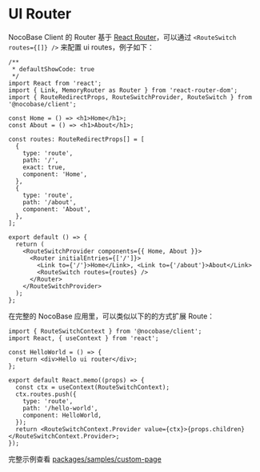 # UI Router

NocoBase Client 的 Router 基于 [React Router](https://v5.reactrouter.com/web/guides/quick-start)，可以通过 `<RouteSwitch routes={[]} />` 来配置 ui routes，例子如下：

```tsx
/**
 * defaultShowCode: true
 */
import React from 'react';
import { Link, MemoryRouter as Router } from 'react-router-dom';
import { RouteRedirectProps, RouteSwitchProvider, RouteSwitch } from '@nocobase/client';

const Home = () => <h1>Home</h1>;
const About = () => <h1>About</h1>;

const routes: RouteRedirectProps[] = [
  {
    type: 'route',
    path: '/',
    exact: true,
    component: 'Home',
  },
  {
    type: 'route',
    path: '/about',
    component: 'About',
  },
];

export default () => {
  return (
    <RouteSwitchProvider components={{ Home, About }}>
      <Router initialEntries={['/']}>
        <Link to={'/'}>Home</Link>, <Link to={'/about'}>About</Link>
        <RouteSwitch routes={routes} />
      </Router>
    </RouteSwitchProvider>
  );
};
```

在完整的 NocoBase 应用里，可以类似以下的的方式扩展 Route：

```tsx | pure
import { RouteSwitchContext } from '@nocobase/client';
import React, { useContext } from 'react';

const HelloWorld = () => {
  return <div>Hello ui router</div>;
};

export default React.memo((props) => {
  const ctx = useContext(RouteSwitchContext);
  ctx.routes.push({
    type: 'route',
    path: '/hello-world',
    component: HelloWorld,
  });
  return <RouteSwitchContext.Provider value={ctx}>{props.children}</RouteSwitchContext.Provider>;
});
```

完整示例查看 [packages/samples/custom-page](https://github.com/nocobase/nocobase/tree/develop/packages/samples/custom-page)